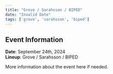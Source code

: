 ```yaml
---
title: "Grove / Sarahsson / BIPED"
date: "Invalid Date"
tags: ['grove', 'sarahsson', 'biped']
---
```


## Event Information

**Date**: September 24th, 2024  
**Lineup**: Grove / Sarahsson / BIPED

More information about the event here if needed.
